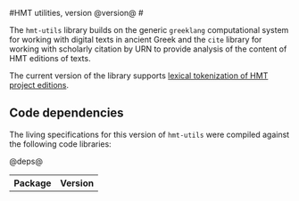 #HMT utilities, version @version@ #

The `hmt-utils` library builds on the generic `greeklang` computational system for working with digital texts in ancient Greek and the `cite`  library for working with scholarly citation by URN to provide analysis of the content of HMT editions of texts.

The current version of the library supports <a concordion:run="concordion" href="tokenization/Tokenization.html">lexical tokenization of HMT project editions</a>.

## Code dependencies ##


The living specifications for this version of `hmt-utils` were compiled against the following code libraries:

<table>
<tr><th>Package</th><th>Version</th></tr>
@deps@	
</table>